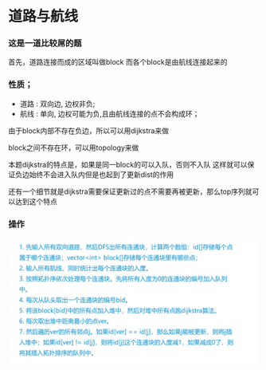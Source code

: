 # 道路与航线
### 这是一道比较屌的题

首先，道路连接而成的区域叫做block
而各个block是由航线连接起来的

### 性质；
* 道路 : 双向边, 边权非负;
* 航线 : 单向, 边权可能为负,且由航线连接的点不会构成环；

由于block内部不存在负边，所以可以用dijkstra来做

block之间不存在环，可以用topology来做

本题dijkstra的特点是，如果是同一block的可以入队，否则不入队
这样就可以保证负边始终不会进入队内但是也起到了更新dist的作用

还有一个细节就是dijkstra需要保证更新过的点不需要再被更新，那么top序列就可以达到这个特点

### 操作

![avatar](img\道路与航线1.png)
